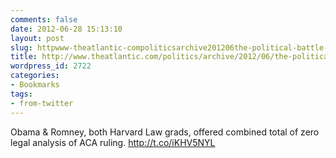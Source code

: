 ```yaml
---
comments: false
date: 2012-06-28 15:13:10
layout: post
slug: httpwww-theatlantic-compoliticsarchive201206the-political-battle-over-the-health-care-verdict-begins259132
title: http://www.theatlantic.com/politics/archive/2012/06/the-political-battle-over-the-health-care-verdict-begins/259132/
wordpress_id: 2722
categories:
- Bookmarks
tags:
- from-twitter
---
```


Obama & Romney, both Harvard Law grads, offered combined total of zero legal analysis of ACA ruling. http://t.co/iKHV5NYL
